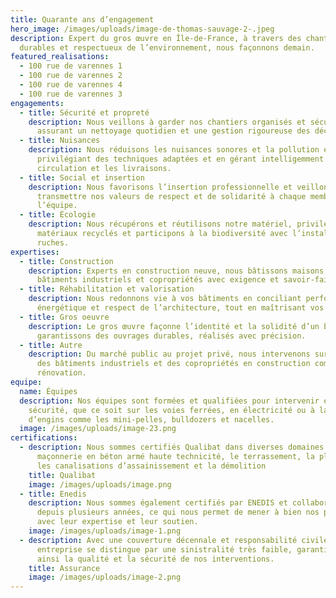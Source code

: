 ```yaml
---
title: Quarante ans d’engagement
hero_image: /images/uploads/image-de-thomas-sauvage-2-.jpeg
description: Expert du gros œuvre en Île-de-France, à travers des chantiers
  durables et respectueux de l’environnement, nous façonnons demain.
featured_realisations:
  - 100 rue de varennes 1
  - 100 rue de varennes 2
  - 100 rue de varennes 4
  - 100 rue de varennes 3
engagements:
  - title: Sécurité et propreté
    description: Nous veillons à garder nos chantiers organisés et sécurisés en
      assurant un nettoyage quotidien et une gestion rigoureuse des déchets.
  - title: Nuisances
    description: Nous réduisons les nuisances sonores et la pollution en
      privilégiant des techniques adaptées et en gérant intelligemment la
      circulation et les livraisons.
  - title: Social et insertion
    description: Nous favorisons l’insertion professionnelle et veillons à
      transmettre nos valeurs de respect et de solidarité à chaque membre de
      l’équipe.
  - title: Écologie
    description: Nous récupérons et réutilisons notre matériel, privilégions les
      matériaux recyclés et participons à la biodiversité avec l’installation de
      ruches.
expertises:
  - title: Construction
    description: Experts en construction neuve, nous bâtissons maisons, bureaux,
      bâtiments industriels et copropriétés avec exigence et savoir-faire.
  - title: Réhabilitation et valorisation
    description: Nous redonnons vie à vos bâtiments en conciliant performance
      énergétique et respect de l’architecture, tout en maîtrisant vos coûts.
  - title: Gros oeuvre
    description: Le gros œuvre façonne l’identité et la solidité d’un bâtiment. Nous
      garantissons des ouvrages durables, réalisés avec précision.
  - title: Autre
    description: Du marché public au projet privé, nous intervenons sur des bureaux,
      des bâtiments industriels et des copropriétés en construction comme en
      rénovation.
equipe:
  name: Équipes
  description: Nos équipes sont formées et qualifiées pour intervenir en toute
    sécurité, que ce soit sur les voies ferrées, en électricité ou à la manœuvre
    d’engins comme les mini-pelles, bulldozers et nacelles.
  image: /images/uploads/image-23.png
certifications:
  - description: Nous sommes certifiés Qualibat dans diverses domaines notamment la
      maçonnerie en béton armé haute technicité, le terrassement, la plâtrerie,
      les canalisations d’assainissement et la démolition
    title: Qualibat
    image: /images/uploads/image.png
  - title: Enedis
    description: Nous sommes également certifiés par ENEDIS et collaborons avec eux
      depuis plusieurs années, ce qui nous permet de mener à bien nos projets
      avec leur expertise et leur soutien.
    image: /images/uploads/image-1.png
  - description: Avec une couverture décennale et responsabilité civile via MMA, notre
      entreprise se distingue par une sinistralité très faible, garantissant
      ainsi la qualité et la sécurité de nos interventions.
    title: Assurance
    image: /images/uploads/image-2.png
---
```

